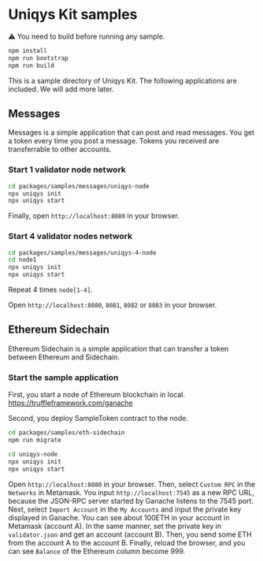 # Uniqys Kit samples

:warning: You need to build before running any sample.

```sh
npm install
npm run bootstrap
npm run build
```

This is a sample directory of Uniqys Kit.
The following applications are included.
We will add more later.

## Messages

Messages is a simple application that can post and read messages.
You get a token every time you post a message.
Tokens you received are transferrable to other accounts.

### Start 1 validator node network

```sh
cd packages/samples/messages/uniqys-node
npx uniqys init
npx uniqys start
```

Finally, open `http://localhost:8080` in your browser.

### Start 4 validator nodes network

```sh
cd packages/samples/messages/uniqys-4-node
cd node1
npx uniqys init
npx uniqys start
```

Repeat 4 times `node[1-4]`.

Open `http://localhost:8080`, `8081`, `8082` or `8083` in your browser.

## Ethereum Sidechain

Ethereum Sidechain is a simple application that can transfer a token between Ethereum and Sidechain.

### Start the sample application

First, you start a node of Ethereum blockchain in local.
https://truffleframework.com/ganache

Second, you deploy SampleToken contract to the node.

```bash
cd packages/samples/eth-sidechain
npm run migrate
```

```bash
cd uniqys-node
npx uniqys init
npx uniqys start
```

Open `http://localhost:8080` in your browser.
Then, select `Custom RPC` in the `Networks` in Metamask.
You input `http://localhost:7545` as a new RPC URL, because the JSON-RPC server started by Ganache listens to the 7545 port.
Next, select `Import Account` in the `My Accounts` and input the private key displayed in Ganache.
You can see about 100ETH in your account in Metamask (account A).
In the same manner, set the private key in `validator.json` and get an account (account B).
Then, you send some ETH from the account A to the account B.
Finally, reload the browser, and you can see `Balance` of the Ethereum column become 999.
